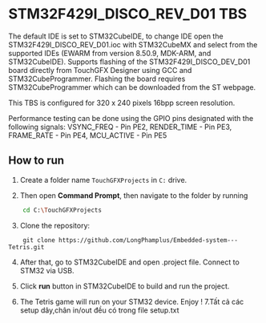 # STM32F429I_DISCO_REV_D01 TBS

The default IDE is set to STM32CubeIDE, to change IDE open the STM32F429I_DISCO_REV_D01.ioc with STM32CubeMX and select from the supported IDEs (EWARM from version 8.50.9, MDK-ARM, and STM32CubeIDE). Supports flashing of the STM32F429I_DISCO_DEV_D01 board directly from TouchGFX Designer using GCC and STM32CubeProgrammer. Flashing the board requires STM32CubeProgrammer which can be downloaded from the ST webpage. 

This TBS is configured for 320 x 240 pixels 16bpp screen resolution.  

Performance testing can be done using the GPIO pins designated with the following signals: VSYNC_FREQ  - Pin PE2, RENDER_TIME - Pin PE3, FRAME_RATE  - Pin PE4, MCU_ACTIVE  - Pin PE5
 
## How to run

1. Create a folder name `TouchGFXProjects` in `C:` drive. 

2. Then open **Command Prompt**, then navigate to the folder by running

```bash
    cd C:\TouchGFXProjects 
```

3. Clone the repository: 

```
    git clone https://github.com/LongPhamplus/Embedded-system---Tetris.git
```

4. After that, go to STM32CubeIDE and open .project file. Connect to STM32 via USB.

5. Click **run**  button in STM32CubeIDE to build and run the project.

6. The Tetris game will run on your STM32 device. Enjoy !
7.Tất cả các setup dây,chân in/out đều có trong file setup.txt
